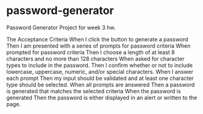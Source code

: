 # password-generator
Password Generator Project for week 3 hw.

The Acceptance Criteria
When I click the button to generate a password
Then I am presented with a series of prompts for password criteria
When prompted for password criteria 
Then I choose a length of at least 8 characters and no more than 128 characters
When asked for character types to include in the password. 
Then I confirm whether or not to include lowercase, uppercase, numeric, and/or special characters.
When I answer each prompt
Then my input should be validated and at least one character type should be selected.
When all prompts are answered
Then a password is generated that matches the selected criteria
When the password is generated
Then the password is either displayed in an alert or written to the page.